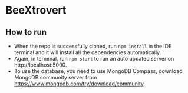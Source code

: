 # BeeXtrovert

## How to run
* When the repo is successfully cloned, run ```npm install``` in the IDE terminal and it will install all the dependencies automatically.
* Again, in terminal, run ```npm start``` to run an auto updated server on http://localhost:5000.
* To use the database, you need to use MongoDB Compass, download MongoDB community server from https://www.mongodb.com/try/download/community. 
